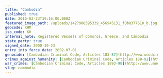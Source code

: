 ```yaml
---
title: "Cambodia"
published: true
date: 2015-02-23T19:16:00.000Z
featured_image_path: /uploads/1427908395339_456945131_f8b8377610_b.jpg
geocode: KHM
iso_code: KH
internal_note: Registered Vessels of Comoros, Greece, and Cambodia
state_party: true
signed_date: 2000-10-23
entry_into_force_date: 2002-07-01
genocide: [Cambodian Criminal Code, Articles 183-87](http://www.unodc.org/res/cld/document/khm/criminal_code_of_the_kingdom_of_cambodia_html/Cambodia_Criminal-Code-of-the-Kingdom-of-Cambodia-30-Nov-2009-Eng.pdf)
crimes_against_humanity: [Cambodian Criminal Code, Articles 188-92](http://www.unodc.org/res/cld/document/khm/criminal_code_of_the_kingdom_of_cambodia_html/Cambodia_Criminal-Code-of-the-Kingdom-of-Cambodia-30-Nov-2009-Eng.pdf)
war_crimes: [Cambodian Criminal Code, Articles 1893-98](http://www.unodc.org/res/cld/document/khm/criminal_code_of_the_kingdom_of_cambodia_html/Cambodia_Criminal-Code-of-the-Kingdom-of-Cambodia-30-Nov-2009-Eng.pdf)
slug: cambodia
---
```

